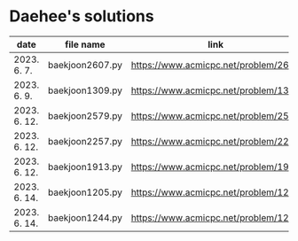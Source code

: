 # Daehee's solutions
|     date     |    file name    |                 link                 |
| ------------ | --------------- | ------------------------------------ |
| 2023. 6. 7.  | baekjoon2607.py | https://www.acmicpc.net/problem/2607 |
| 2023. 6. 9.  | baekjoon1309.py | https://www.acmicpc.net/problem/1309 |
| 2023. 6. 12. | baekjoon2579.py | https://www.acmicpc.net/problem/2579 |
| 2023. 6. 12. | baekjoon2257.py | https://www.acmicpc.net/problem/2257 |
| 2023. 6. 12. | baekjoon1913.py | https://www.acmicpc.net/problem/1913 |
| 2023. 6. 14. | baekjoon1205.py | https://www.acmicpc.net/problem/1205 |
| 2023. 6. 14. | baekjoon1244.py | https://www.acmicpc.net/problem/1244 |